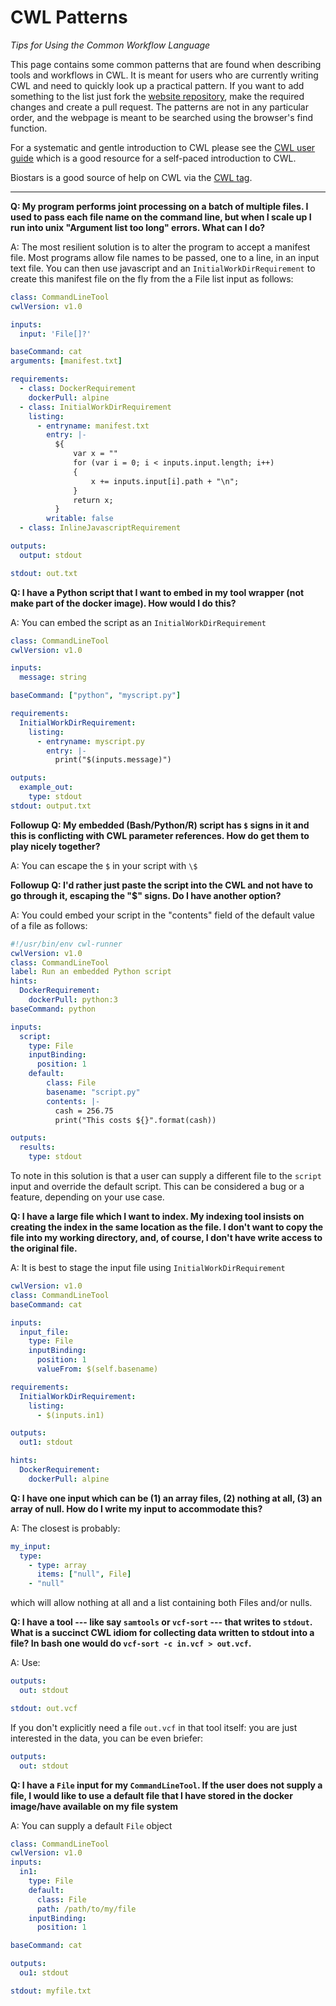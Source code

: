 # CWL Patterns
_Tips for Using the Common Workflow Language_

This page contains some common patterns that are found when
describing tools and workflows in CWL. It is meant for users
who are currently writing CWL and need to quickly look up a 
practical pattern. If you want to add something to the list
just fork the [website repository](https://github.com/rabix/rabix.github.io),
make the required changes and create a pull request.
The patterns are not in any particular order, and the webpage is
meant to be searched using the browser's find function.

For a systematic and gentle introduction to CWL please see
the [CWL user guide](https://www.commonwl.org/user_guide/)
which is a good resource for a self-paced
introduction to CWL.

Biostars is a good source of help on CWL via the
[CWL tag](https://www.biostars.org/t/cwl/).

<hr>

**Q: My program performs joint processing on a batch of multiple files. I used to pass each file name on the command line, but when I scale up I run into unix "Argument list too long" errors. What can I do?**

A: The most resilient solution is to alter the program to accept a manifest file. Most programs allow file names to be passed, one to a line, in an input text file. You can then use javascript and an `InitialWorkDirRequirement` to create this manifest file on the fly from the a File list input as follows:

```yml
class: CommandLineTool
cwlVersion: v1.0

inputs:
  input: 'File[]?'

baseCommand: cat
arguments: [manifest.txt]

requirements:
  - class: DockerRequirement
    dockerPull: alpine
  - class: InitialWorkDirRequirement
    listing:
      - entryname: manifest.txt
        entry: |-
          ${
              var x = ""
              for (var i = 0; i < inputs.input.length; i++)  
              { 
                  x += inputs.input[i].path + "\n"; 
              }
              return x;
          }
        writable: false
  - class: InlineJavascriptRequirement

outputs:
  output: stdout

stdout: out.txt
```

**Q: I have a Python script that I want to embed in my tool wrapper (not make part of the docker image). How would I do this?**

A: You can embed the script as an `InitialWorkDirRequirement`

```yaml
class: CommandLineTool
cwlVersion: v1.0

inputs:
  message: string

baseCommand: ["python", "myscript.py"]

requirements:
  InitialWorkDirRequirement:
    listing:
      - entryname: myscript.py
        entry: |-
          print("$(inputs.message)") 

outputs:
  example_out:
    type: stdout
stdout: output.txt
```

**Followup Q: My embedded (Bash/Python/R) script has `$` signs in it and this is conflicting with CWL parameter references. How do get them to play nicely together?**

A: You can escape the `$` in your script with `\$`

**Followup Q: I'd rather just paste the script into the CWL and not have to go through it, escaping the "$" signs. Do I have another option?**

A: You could embed your script in the "contents" field of the default value of a file as follows:

```yaml
#!/usr/bin/env cwl-runner
cwlVersion: v1.0
class: CommandLineTool
label: Run an embedded Python script
hints:
  DockerRequirement:
    dockerPull: python:3
baseCommand: python

inputs: 
  script: 
    type: File
    inputBinding:
      position: 1
    default:
        class: File
        basename: "script.py"
        contents: |-
          cash = 256.75
          print("This costs ${}".format(cash))

outputs:
  results:
    type: stdout
```

To note in this solution is that a user can supply a different file to the `script` input and override the default script. This can be considered a bug or a feature, depending on your use case.

**Q: I have a large file which I want to index. My indexing tool insists on creating the index in the same location as the file. I don't want to copy the file into my working directory, and, of course, I don't have write access to the original file.**

A: It is best to stage the input file using `InitialWorkDirRequirement`

```yaml
cwlVersion: v1.0
class: CommandLineTool
baseCommand: cat

inputs:
  input_file:
    type: File
    inputBinding:
      position: 1
      valueFrom: $(self.basename)

requirements:
  InitialWorkDirRequirement:
    listing:
      - $(inputs.in1)

outputs:
  out1: stdout

hints:
  DockerRequirement:
    dockerPull: alpine
```

**Q: I have one input which can be (1) an array files, (2) nothing at all, (3) an array of null. How do I write my input to accommodate this?**

A: The closest is probably:

```yaml
my_input:
  type:
    - type: array
      items: ["null", File]
    - "null"
```

which will allow nothing at all and a list containing both Files and/or nulls.

**Q: I have a tool --- like say `samtools` or `vcf-sort` --- that writes to `stdout`. What is a succinct CWL idiom for collecting data written to stdout into a file? In bash one would do `vcf-sort -c in.vcf > out.vcf`.**

A: Use:

```yaml
outputs: 
  out: stdout

stdout: out.vcf
```

If you don't explicitly need a file `out.vcf` in that tool itself: you are just interested in the data, you can be even briefer:

```yaml
outputs: 
  out: stdout
```

**Q: I have a `File` input for my `CommandLineTool`. If the user does not supply a file, 
I would like to use a default file that I have stored in the docker image/have available on my file system**

A: You can supply a default `File` object

```yaml
class: CommandLineTool
cwlVersion: v1.0
inputs: 
  in1:
    type: File
    default: 
      class: File
      path: /path/to/my/file
    inputBinding:
      position: 1

baseCommand: cat

outputs:
  ou1: stdout

stdout: myfile.txt
```
